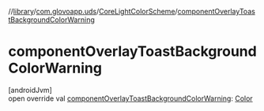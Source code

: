 //[library](../../../index.md)/[com.glovoapp.uds](../index.md)/[CoreLightColorScheme](index.md)/[componentOverlayToastBackgroundColorWarning](component-overlay-toast-background-color-warning.md)

# componentOverlayToastBackgroundColorWarning

[androidJvm]\
open override val [componentOverlayToastBackgroundColorWarning](component-overlay-toast-background-color-warning.md): [Color](https://developer.android.com/reference/kotlin/androidx/compose/ui/graphics/Color.html)

